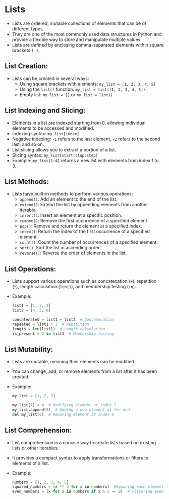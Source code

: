 # Lists

- Lists are ordered, mutable collections of elements that can be of different types.
- They are one of the most commonly used data structures in Python and provide a flexible way to store and manipulate multiple values.
- Lists are defined by enclosing comma-separated elements within square brackets `[ ]`.

## **List Creation:**

- Lists can be created in several ways:
  - Using square brackets with elements: `my_list = [1, 2, 3, 4, 5]`
  - Using the `list()` function: `my_list = list([1, 2, 3, 4, 5])`
  - Empty list: `my_list = []` or `my_list = list()`

## **List Indexing and Slicing:**

- Elements in a list are indexed starting from 0, allowing individual elements to be accessed and modified.
- Indexing syntax: `my_list[index]`
- Negative indexing: `-1` refers to the last element, `-2` refers to the second last, and so on.
- List slicing allows you to extract a portion of a list.
- Slicing syntax: `my_list[start:stop:step]`
- Example: `my_list[1:4]` returns a new list with elements from index 1 to 3.

## **List Methods:**

- Lists have built-in methods to perform various operations:
  - `append()`: Add an element to the end of the list.
  - `extend()`: Extend the list by appending elements from another iterable.
  - `insert()`: Insert an element at a specific position.
  - `remove()`: Remove the first occurrence of a specified element.
  - `pop()`: Remove and return the element at a specified index.
  - `index()`: Return the index of the first occurrence of a specified element.
  - `count()`: Count the number of occurrences of a specified element.
  - `sort()`: Sort the list in ascending order.
  - `reverse()`: Reverse the order of elements in the list.

## **List Operations:**

- Lists support various operations such as concatenation (`+`), repetition (`*`), length calculation (`len()`), and membership testing (`in`).
- Example:

  ```python
  list1 = [1, 2, 3]
  list2 = [4, 5, 6]
  
  concatenated = list1 + list2  # Concatenation
  repeated = list1 * 3  # Repetition
  length = len(list1)  # Length calculation
  is_present = 2 in list1  # Membership testing
  ```

## **List Mutability:**

- Lists are mutable, meaning their elements can be modified.
- You can change, add, or remove elements from a list after it has been created.
- Example:

  ```python
  my_list = [1, 2, 3]
  
  my_list[1] = 4  # Modifying element at index 1
  my_list.append(5)  # Adding a new element at the end
  del my_list[0]  # Removing element at index 0
  ```

## **List Comprehension:**

- List comprehension is a concise way to create lists based on existing lists or other iterables.
- It provides a compact syntax to apply transformations or filters to elements of a list.
- Example:

  ```python
  numbers = [1, 2, 3, 4, 5]
  squared_numbers = [x ** 2 for x in numbers]  #Squaring each element
  even_numbers = [x for x in numbers if x % 2 == 0]  # Filtering even numbers

    ```
